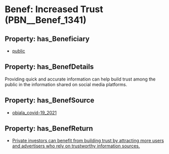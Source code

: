 # Benef: __Increased Trust__ (PBN__Benef_1341)

## Property: has_Beneficiary

* [public](../Stakeholder/PBN__Stakeholder_52)

## Property: has_BenefDetails

Providing quick and accurate information can help build trust among the public in the information shared on social media platforms.

## Property: has_BenefSource

* [obiala_covid-19_2021](../Article/PBN__Article_283)

## Property: has_BenefReturn

* [Private investors can benefit from building trust by attracting more users and advertisers who rely on trustworthy information sources.](../BenefReturn/PBN__BenefReturn_1510)

